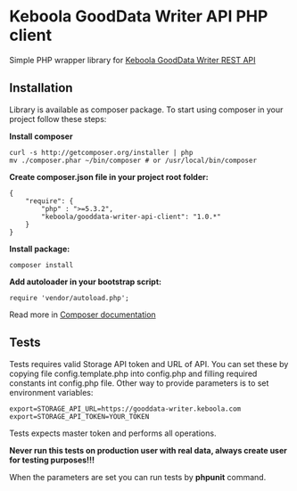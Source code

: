 # Keboola GoodData Writer API PHP client

Simple PHP wrapper library for [Keboola GoodData Writer REST API](http://docs.keboolagooddatawriter.apiary.io/)

## Installation

Library is available as composer package.
To start using composer in your project follow these steps:

**Install composer**
  
    curl -s http://getcomposer.org/installer | php
    mv ./composer.phar ~/bin/composer # or /usr/local/bin/composer


**Create composer.json file in your project root folder:**

    {
        "require": {
            "php" : ">=5.3.2",
            "keboola/gooddata-writer-api-client": "1.0.*"
        }
    }

**Install package:**

    composer install


**Add autoloader in your bootstrap script:**

    require 'vendor/autoload.php';


Read more in [Composer documentation](http://getcomposer.org/doc/01-basic-usage.md)



## Tests
Tests requires valid Storage API token and URL of API.
You can set these by copying file config.template.php into config.php and filling required constants int config.php file. Other way to provide parameters is to set environment variables:

    export=STORAGE_API_URL=https://gooddata-writer.keboola.com
    export=STORAGE_API_TOKEN=YOUR_TOKEN

Tests expects master token and performs all operations.

**Never run this tests on production user with real data, always create user for testing purposes!!!**

When the parameters are set you can run tests by **phpunit** command. 

